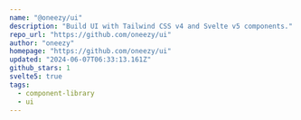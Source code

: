 ```yaml
---
name: "@oneezy/ui"
description: "Build UI with Tailwind CSS v4 and Svelte v5 components."
repo_url: "https://github.com/oneezy/ui"
author: "oneezy"
homepage: "https://github.com/oneezy/ui"
updated: "2024-06-07T06:33:13.161Z"
github_stars: 1
svelte5: true
tags: 
  - component-library
  - ui
---
```

